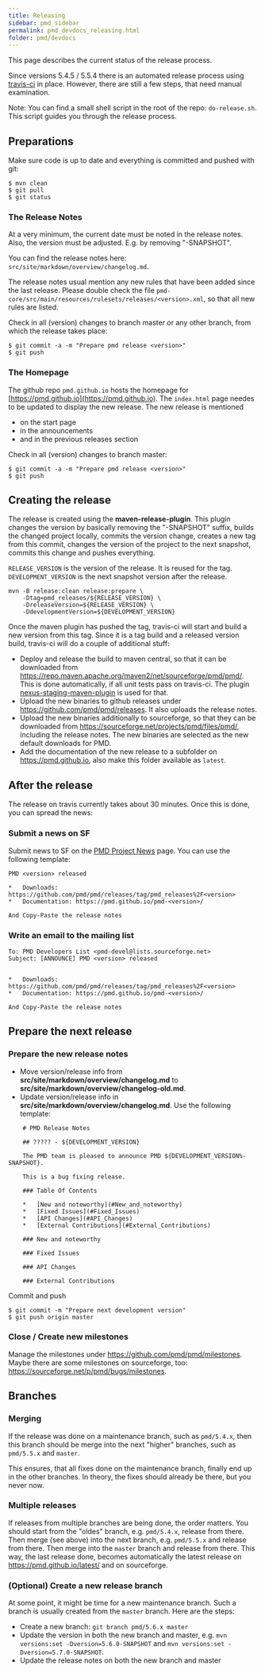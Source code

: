 ```yaml
---
title: Releasing
sidebar: pmd_sidebar
permalink: pmd_devdocs_releasing.html
folder: pmd/devdocs
---
```


This page describes the current status of the release process.

Since versions 5.4.5 / 5.5.4 there is an automated release process using [travis-ci](https://travis-ci.org)
in place. However, there are still a few steps, that need manual examination.

Note: You can find a small shell script in the root of the repo: `do-release.sh`. This script guides you
through the release process.


## Preparations

Make sure code is up to date and everything is committed and pushed with git:

    $ mvn clean
    $ git pull
    $ git status



### The Release Notes

At a very minimum, the current date must be noted in the release notes. Also, the version
must be adjusted. E.g. by removing "-SNAPSHOT".

You can find the release notes here: `src/site/markdown/overview/changelog.md`.

The release notes usual mention any new rules that have been added since the last release.
Please double check the file `pmd-core/src/main/resources/rulesets/releases/<version>.xml`, so
that all new rules are listed.

Check in all (version) changes to branch master or any other branch, from which the release takes place:

    $ git commit -a -m "Prepare pmd release <version>"
    $ git push


### The Homepage

The github repo `pmd.github.io` hosts the homepage for [https://pmd.github.io](https://pmd.github.io).
The `index.html` page needes to be updated to display the new release. The new release is mentioned

*   on the start page
*   in the announcements
*   and in the previous releases section


Check in all (version) changes to branch master:

    $ git commit -a -m "Prepare pmd release <version>"
    $ git push



## Creating the release

The release is created using the **maven-release-plugin**. This plugin changes the version by basically
removing the "-SNAPSHOT" suffix, builds the changed project locally, commits the version change, creates
a new tag from this commit, changes the version of the project to the next snapshot, commits this change
and pushes everything.

`RELEASE_VERSION` is the version of the release. It is reused for the tag. `DEVELOPMENT_VERSION` is the
next snapshot version after the release.

    mvn -B release:clean release:prepare \
        -Dtag=pmd_releases/${RELEASE_VERSION} \
        -DreleaseVersion=${RELEASE_VERSION} \
        -DdevelopmentVersion=${DEVELOPMENT_VERSION}


Once the maven plugin has pushed the tag, travis-ci will start and build a new version from this tag. Since
it is a tag build and a released version build, travis-ci will do a couple of additional stuff:

*   Deploy and release the build to maven central, so that it can be downloaded from
    <https://repo.maven.apache.org/maven2/net/sourceforge/pmd/pmd/>. This is done automatically, if
    all unit tests pass on travis-ci. The plugin [nexus-staging-maven-plugin](https://github.com/sonatype/nexus-maven-plugins/tree/master/staging/maven-plugin) is used for that.
*   Upload the new binaries to github releases under <https://github.com/pmd/pmd/releases>. It also uploads
    the release notes.
*   Upload the new binaries additionally to sourceforge, so that they can be downloaded from
    <https://sourceforge.net/projects/pmd/files/pmd/>, including the release notes. The new binaries are
    selected as the new default downloads for PMD.
*   Add the documentation of the new release to a subfolder on <https://pmd.github.io>, also make
    this folder available as `latest`.


## After the release

The release on travis currently takes about 30 minutes. Once this is done, you can spread the news:

### Submit a news on SF

Submit news to SF on the [PMD Project News](https://sourceforge.net/p/pmd/news/) page. You can use
the following template:

    PMD <version> released

    *   Downloads: https://github.com/pmd/pmd/releases/tag/pmd_releases%2F<version>
    *   Documentation: https://pmd.github.io/pmd-<version>/

    And Copy-Paste the release notes

### Write an email to the mailing list

    To: PMD Developers List <pmd-devel@lists.sourceforge.net>
    Subject: [ANNOUNCE] PMD <version> released


    *   Downloads: https://github.com/pmd/pmd/releases/tag/pmd_releases%2F<version>
    *   Documentation: https://pmd.github.io/pmd-<version>/

    And Copy-Paste the release notes


## Prepare the next release

### Prepare the new release notes

*   Move version/release info from **src/site/markdown/overview/changelog.md** to **src/site/markdown/overview/changelog-old.md**.
*   Update version/release info in **src/site/markdown/overview/changelog.md**. Use the following template:

```
    # PMD Release Notes

    ## ????? - ${DEVELOPMENT_VERSION}

    The PMD team is pleased to announce PMD ${DEVELOPMENT_VERSION%-SNAPSHOT}.

    This is a bug fixing release.

    ### Table Of Contents

    *   [New and noteworthy](#New_and_noteworthy)
    *   [Fixed Issues](#Fixed_Issues)
    *   [API Changes](#API_Changes)
    *   [External Contributions](#External_Contributions)

    ### New and noteworthy

    ### Fixed Issues

    ### API Changes

    ### External Contributions
```

Commit and push

    $ git commit -m "Prepare next development version"
    $ git push origin master


### Close / Create new milestones

Manage the milestones under <https://github.com/pmd/pmd/milestones>.
Maybe there are some milestones on sourceforge, too: <https://sourceforge.net/p/pmd/bugs/milestones>.



## Branches

### Merging

If the release was done on a maintenance branch, such as `pmd/5.4.x`, then this branch should be
merge into the next "higher" branches, such as `pmd/5.5.x` and `master`.

This ensures, that all fixes done on the maintenance branch, finally end up in the other branches.
In theory, the fixes should already be there, but you never now.


### Multiple releases

If releases from multiple branches are being done, the order matters. You should start from the "oldes" branch,
e.g. `pmd/5.4.x`, release from there. Then merge (see above) into the next branch, e.g. `pmd/5.5.x` and release
from there. Then merge into the `master` branch and release from there. This way, the last release done, becomes
automatically the latest release on <https://pmd.github.io/latest/> and on sourceforge.


### (Optional) Create a new release branch

At some point, it might be time for a new maintenance branch. Such a branch is usually created from
the `master` branch. Here are the steps:

*   Create a new branch: `git branch pmd/5.6.x master`
*   Update the version in both the new branch and master, e.g. `mvn versions:set -Dversion=5.6.0-SNAPSHOT`
    and `mvn versions:set -Dversion=5.7.0-SNAPSHOT`.
*   Update the release notes on both the new branch and master
